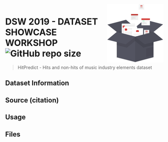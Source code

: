 <img src="icon.png" align="right" />

# DSW 2019 - DATASET SHOWCASE WORKSHOP ![GitHub repo size](https://img.shields.io/github/repo-size/marianaossilva/DSW2019.svg?color=d43f3a)

> HitPredict - Hits and non-hits of music industry elements dataset

## Dataset Information



## Source (citation)



## Usage


## Files


